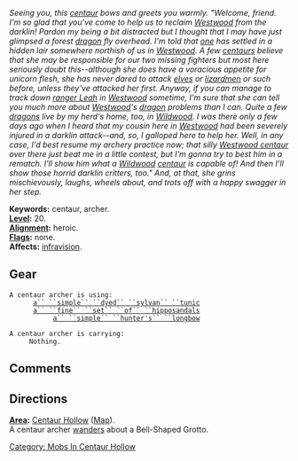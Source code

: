 *Seeing you, this [centaur](Centaurs "wikilink") bows and greets you
warmly. "Welcome, friend. I'm so glad that you've come to help us to
reclaim [Westwood](:Category:_Westwood "wikilink") from the darklin!
Pardon my being a bit distracted but I thought that I may have just
glimpsed a forest [dragon](Dragons "wikilink") fly overhead. I'm told
that [one](Verdissis "wikilink") has settled in a hidden lair somewhere
northish of us in [Westwood](:Category:_Westwood "wikilink"). A few
[centaurs](Centaurs "wikilink") believe that she may be responsible for
our two missing fighters but most here seriously doubt this--although
she does have a voracious appetite for unicorn flesh, she has never
dared to attack [elves](Elves "wikilink") or
[lizardmen](Lizardmen "wikilink") or such before, unless they've
attacked her first. Anyway, if you can manage to track down [ranger
Leah](Leah "wikilink") in [Westwood](:Category:_Westwood "wikilink")
sometime, I'm sure that she can tell you much more about
[Westwood](:Category:_Westwood "wikilink")'s
[dragon](Dragons "wikilink") problems than I can. Quite a few
[dragons](Dragons "wikilink") live by my herd's home, too, in
[Wildwood](:Category:_Wildwood "wikilink"). I was there only a few days
ago when I heard that my cousin here in
[Westwood](:Category:_Westwood "wikilink") had been severely injured in
a darklin attack--and, so, I galloped here to help her. Well, in any
case, I'd best resume my archery practice now; that silly [Westwood
centaur](Centaur_Assassin "wikilink") over there just beat me in a
little contest, but I'm gonna try to best him in a rematch. I'll show
him what a [Wildwood](:Category:_Wildwood "wikilink")
[centaur](Centaurs "wikilink") is capable of! And then I'll show those
horrid darklin critters, too." And, at that, she grins mischievously,
laughs, wheels about, and trots off with a happy swagger in her step.*

**Keywords:** centaur, archer.  
**[Level](Level "wikilink"):** 20.  
**[Alignment](Alignment "wikilink"):** heroic.  
**[Flags](:Category:_Mob_Types "wikilink"):** none.  
**Affects:** [infravision](Infravision "wikilink").  

## Gear

`A centaur archer is using:`  
<worn on body>`      `[`a`` ``simple`` ``dyed`` ``sylvan`` ``tunic`](Simple_Dyed_Silvan_Tunic "wikilink")  
<worn on feet>`      `[`a`` ``fine`` ``set`` ``of`` ``hipposandals`](Fine_Set_Of_Hipposandals "wikilink")  
<wielded>`           `[`a`` ``simple`` ``hunter's`` ``longbow`](Simple_Hunter's_Longbow "wikilink")

`A centaur archer is carrying:`  
`     Nothing.`

## Comments

## Directions

**[Area](:Category:_Areas "wikilink"):** [Centaur
Hollow](:Category:_Centaur_Hollow "wikilink")
([Map](Centaur_Hollow_Map "wikilink")).  
A centaur archer [wanders](Wandering_Mobs "wikilink") about a
Bell-Shaped Grotto.  

[Category: Mobs In Centaur
Hollow](Category:_Mobs_In_Centaur_Hollow "wikilink")
